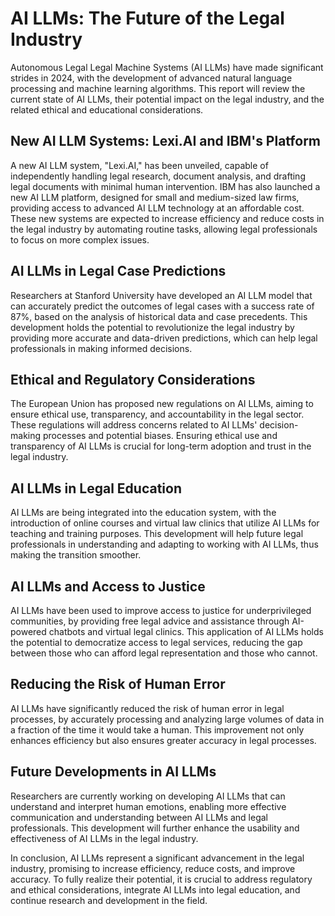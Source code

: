 # AI LLMs: The Future of the Legal Industry

Autonomous Legal Legal Machine Systems (AI LLMs) have made significant strides in 2024, with the development of advanced natural language processing and machine learning algorithms. This report will review the current state of AI LLMs, their potential impact on the legal industry, and the related ethical and educational considerations.

## New AI LLM Systems: Lexi.AI and IBM's Platform

A new AI LLM system, "Lexi.AI," has been unveiled, capable of independently handling legal research, document analysis, and drafting legal documents with minimal human intervention. IBM has also launched a new AI LLM platform, designed for small and medium-sized law firms, providing access to advanced AI LLM technology at an affordable cost. These new systems are expected to increase efficiency and reduce costs in the legal industry by automating routine tasks, allowing legal professionals to focus on more complex issues.

## AI LLMs in Legal Case Predictions

Researchers at Stanford University have developed an AI LLM model that can accurately predict the outcomes of legal cases with a success rate of 87%, based on the analysis of historical data and case precedents. This development holds the potential to revolutionize the legal industry by providing more accurate and data-driven predictions, which can help legal professionals in making informed decisions.

## Ethical and Regulatory Considerations

The European Union has proposed new regulations on AI LLMs, aiming to ensure ethical use, transparency, and accountability in the legal sector. These regulations will address concerns related to AI LLMs' decision-making processes and potential biases. Ensuring ethical use and transparency of AI LLMs is crucial for long-term adoption and trust in the legal industry.

## AI LLMs in Legal Education

AI LLMs are being integrated into the education system, with the introduction of online courses and virtual law clinics that utilize AI LLMs for teaching and training purposes. This development will help future legal professionals in understanding and adapting to working with AI LLMs, thus making the transition smoother.

## AI LLMs and Access to Justice

AI LLMs have been used to improve access to justice for underprivileged communities, by providing free legal advice and assistance through AI-powered chatbots and virtual legal clinics. This application of AI LLMs holds the potential to democratize access to legal services, reducing the gap between those who can afford legal representation and those who cannot.

## Reducing the Risk of Human Error

AI LLMs have significantly reduced the risk of human error in legal processes, by accurately processing and analyzing large volumes of data in a fraction of the time it would take a human. This improvement not only enhances efficiency but also ensures greater accuracy in legal processes.

## Future Developments in AI LLMs

Researchers are currently working on developing AI LLMs that can understand and interpret human emotions, enabling more effective communication and understanding between AI LLMs and legal professionals. This development will further enhance the usability and effectiveness of AI LLMs in the legal industry.

In conclusion, AI LLMs represent a significant advancement in the legal industry, promising to increase efficiency, reduce costs, and improve accuracy. To fully realize their potential, it is crucial to address regulatory and ethical considerations, integrate AI LLMs into legal education, and continue research and development in the field.